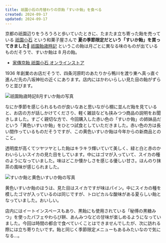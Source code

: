 ```yaml
---
title: 祇園小石の月替わりの京飴「すいか飴」を食べる
created: 2024-09-17
updated: 2024-09-17
---
```


京都の祇園辺りをうろうろと歩いていたときに、たまたま立ち寄った飴を売っている [祇園小石](https://www.g-koisi.com/index.html) という和菓子屋さんで **夏の季節限定だという「すいか飴」を買ってきました🍉** [祇園飴歳時記](https://www.g-koisi.com/SHOP/86879/list.html) というこの飴は月ごとに異なる味のものが出ているものだそうで、すいか飴は 8 月の飴。

- [家傳京飴 祇園小石 オンラインストア](https://www.g-koisi.com/index.html)

1936 年創業のお店だそうで、四条河原町のあたりから鴨川を渡り東へ真っ直ぐ進んだ先の八坂神社の近くにあります。店内にはかわいらしい見た目の飴がずらりと並びます。

![祇園飴歳時記8月すいか飴の写真](bba57a54-31c9-484d-22fd-98a67df93f00)

なにか季節を感じられるものが良いなあと思いながら棚に並んだ飴を見ていると、お店の方が話しかけてくださり、軽く雑談なども挟みつつ商品の説明をお聞きしました。すごく親切な方で、今回購入した赤い色の「すいか飴」の姉妹品だという「黄色いすいか飴」をひとつ試食としていただきました。赤い色の方は長い間作っているものだそうですが、この黄色いすいか飴は今年からの新商品とのこと。

透明度が高くてツヤツヤとした飴はキラキラ輝いていて美しく、緑と白と赤のかわいらしいスイカの見た目をしています。中にはゴマが入っていて、スイカの種のようになっていました。味はどこか懐かしさを感じる優しい甘さ。ほんのり抹茶の風味が感じられました。

![すいか飴と黄色いすいか飴の写真](c594fb57-9ffb-473d-4086-8a556d09f400)

黄色いすいか飴のほうは、見た目はスイカですが味はパイン。中にスイカの種を模したゴマが入っているのは同じですが、トロピカルな酸味がある夏らしい飴となっていました。おいしい。

店内にはイートインスペースもあり、黒飴にも使用されている「秘傅の黒糖みつ」を使ったパフェやわらび餅、あんみつなどの甘味が楽しめるようになっていました。今回は時間の都合で食べていくことはできませんでしたが、次に訪れる際には立ち寄りたいです。飴と同じく季節限定メニューもあるみたいなので気になる…。
